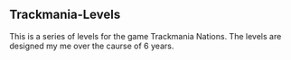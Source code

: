 ## Trackmania-Levels
This is a series of levels for the game Trackmania Nations.
The levels are designed my me over the caurse of 6 years.

